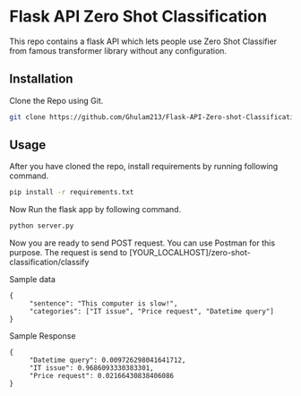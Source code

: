 # Flask API Zero Shot Classification

This repo contains a flask API which lets people use Zero Shot Classifier from famous transformer library without any configuration. 

## Installation

Clone the Repo using Git.

```bash
git clone https://github.com/Ghulam213/Flask-API-Zero-shot-Classification.git
```

## Usage

After you have cloned the repo, install requirements by running following command.

```bash
pip install -r requirements.txt
```

Now Run the flask app by following command.

```bash
python server.py
```

Now you are ready to send POST request. You can use Postman for this purpose. The request is send to [YOUR_LOCALHOST]/zero-shot-classification/classify

Sample data 
```
{
     "sentence": "This computer is slow!",
     "categories": ["IT issue", "Price request", "Datetime query"]
}
```

Sample Response 
```
{
     "Datetime query": 0.009726298041641712,
     "IT issue": 0.9686093330383301,
     "Price request": 0.02166430838406086
}
```
